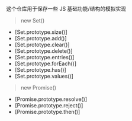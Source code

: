 这个仓库用于保存一些 JS 基础功能/结构的模拟实现

> new Set()

- [Set.prototype.size()]
- [Set.prototype.add()]
- [Set.prototype.clear()]
- [Set.prototype.delete()]
- [Set.prototype.entries()]
- [Set.prototype.forEach()]
- [Set.prototype.has()]
- [Set.prototype.values()]

> new Promise()

- [Promise.prototype.resolve()]
- [Promise.prototype.reject()]
- [Promise.prototype.then()]
